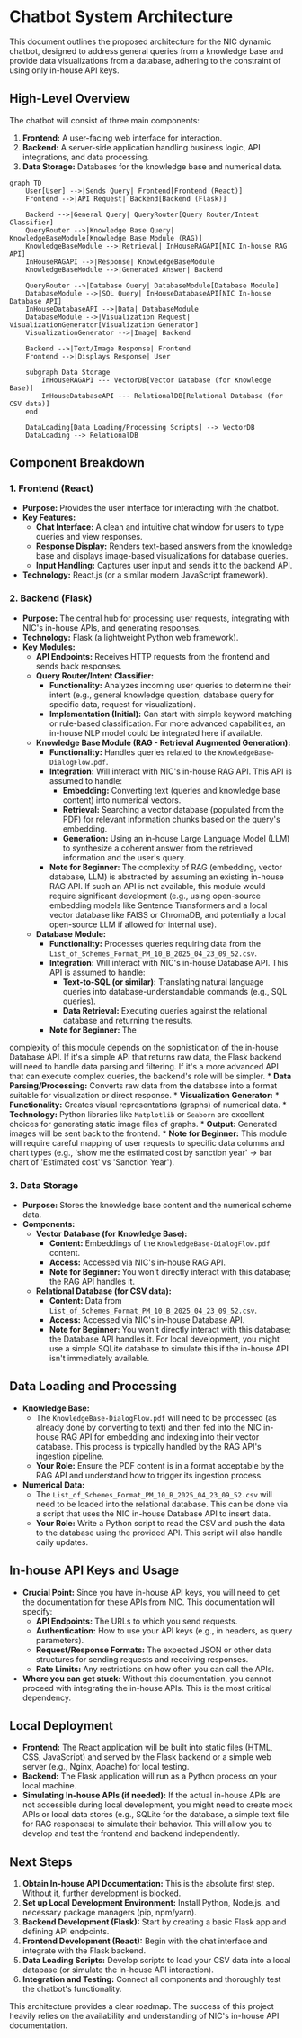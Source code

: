 # Chatbot System Architecture

This document outlines the proposed architecture for the NIC dynamic chatbot, designed to address general queries from a knowledge base and provide data visualizations from a database, adhering to the constraint of using only in-house API keys.

## High-Level Overview

The chatbot will consist of three main components:
1.  **Frontend:** A user-facing web interface for interaction.
2.  **Backend:** A server-side application handling business logic, API integrations, and data processing.
3.  **Data Storage:** Databases for the knowledge base and numerical data.

```mermaid
graph TD
    User[User] -->|Sends Query| Frontend[Frontend (React)]
    Frontend -->|API Request| Backend[Backend (Flask)]

    Backend -->|General Query| QueryRouter[Query Router/Intent Classifier]
    QueryRouter -->|Knowledge Base Query| KnowledgeBaseModule[Knowledge Base Module (RAG)]
    KnowledgeBaseModule -->|Retrieval| InHouseRAGAPI[NIC In-house RAG API]
    InHouseRAGAPI -->|Response| KnowledgeBaseModule
    KnowledgeBaseModule -->|Generated Answer| Backend

    QueryRouter -->|Database Query| DatabaseModule[Database Module]
    DatabaseModule -->|SQL Query| InHouseDatabaseAPI[NIC In-house Database API]
    InHouseDatabaseAPI -->|Data| DatabaseModule
    DatabaseModule -->|Visualization Request| VisualizationGenerator[Visualization Generator]
    VisualizationGenerator -->|Image| Backend

    Backend -->|Text/Image Response| Frontend
    Frontend -->|Displays Response| User

    subgraph Data Storage
        InHouseRAGAPI --- VectorDB[Vector Database (for Knowledge Base)]
        InHouseDatabaseAPI --- RelationalDB[Relational Database (for CSV data)]
    end

    DataLoading[Data Loading/Processing Scripts] --> VectorDB
    DataLoading --> RelationalDB
```

## Component Breakdown

### 1. Frontend (React)

*   **Purpose:** Provides the user interface for interacting with the chatbot.
*   **Key Features:**
    *   **Chat Interface:** A clean and intuitive chat window for users to type queries and view responses.
    *   **Response Display:** Renders text-based answers from the knowledge base and displays image-based visualizations for database queries.
    *   **Input Handling:** Captures user input and sends it to the backend API.
*   **Technology:** React.js (or a similar modern JavaScript framework).

### 2. Backend (Flask)

*   **Purpose:** The central hub for processing user requests, integrating with NIC's in-house APIs, and generating responses.
*   **Technology:** Flask (a lightweight Python web framework).
*   **Key Modules:**
    *   **API Endpoints:** Receives HTTP requests from the frontend and sends back responses.
    *   **Query Router/Intent Classifier:**
        *   **Functionality:** Analyzes incoming user queries to determine their intent (e.g., general knowledge question, database query for specific data, request for visualization).
        *   **Implementation (Initial):** Can start with simple keyword matching or rule-based classification. For more advanced capabilities, an in-house NLP model could be integrated here if available.
    *   **Knowledge Base Module (RAG - Retrieval Augmented Generation):**
        *   **Functionality:** Handles queries related to the `KnowledgeBase-DialogFlow.pdf`.
        *   **Integration:** Will interact with NIC's in-house RAG API. This API is assumed to handle:
            *   **Embedding:** Converting text (queries and knowledge base content) into numerical vectors.
            *   **Retrieval:** Searching a vector database (populated from the PDF) for relevant information chunks based on the query's embedding.
            *   **Generation:** Using an in-house Large Language Model (LLM) to synthesize a coherent answer from the retrieved information and the user's query.
        *   **Note for Beginner:** The complexity of RAG (embedding, vector database, LLM) is abstracted by assuming an existing in-house RAG API. If such an API is not available, this module would require significant development (e.g., using open-source embedding models like Sentence Transformers and a local vector database like FAISS or ChromaDB, and potentially a local open-source LLM if allowed for internal use).
    *   **Database Module:**
        *   **Functionality:** Processes queries requiring data from the `List_of_Schemes_Format_PM_10_B_2025_04_23_09_52.csv`.
        *   **Integration:** Will interact with NIC's in-house Database API. This API is assumed to handle:
            *   **Text-to-SQL (or similar):** Translating natural language queries into database-understandable commands (e.g., SQL queries).
            *   **Data Retrieval:** Executing queries against the relational database and returning the results.
        *   **Note for Beginner:** The 


complexity of this module depends on the sophistication of the in-house Database API. If it's a simple API that returns raw data, the Flask backend will need to handle data parsing and filtering. If it's a more advanced API that can execute complex queries, the backend's role will be simpler.
    *   **Data Parsing/Processing:** Converts raw data from the database into a format suitable for visualization or direct response.
    *   **Visualization Generator:**
        *   **Functionality:** Creates visual representations (graphs) of numerical data.
        *   **Technology:** Python libraries like `Matplotlib` or `Seaborn` are excellent choices for generating static image files of graphs.
        *   **Output:** Generated images will be sent back to the frontend.
        *   **Note for Beginner:** This module will require careful mapping of user requests to specific data columns and chart types (e.g., 'show me the estimated cost by sanction year' -> bar chart of 'Estimated cost' vs 'Sanction Year').

### 3. Data Storage

*   **Purpose:** Stores the knowledge base content and the numerical scheme data.
*   **Components:**
    *   **Vector Database (for Knowledge Base):**
        *   **Content:** Embeddings of the `KnowledgeBase-DialogFlow.pdf` content.
        *   **Access:** Accessed via NIC's in-house RAG API.
        *   **Note for Beginner:** You won't directly interact with this database; the RAG API handles it.
    *   **Relational Database (for CSV data):**
        *   **Content:** Data from `List_of_Schemes_Format_PM_10_B_2025_04_23_09_52.csv`.
        *   **Access:** Accessed via NIC's in-house Database API.
        *   **Note for Beginner:** You won't directly interact with this database; the Database API handles it. For local development, you might use a simple SQLite database to simulate this if the in-house API isn't immediately available.

## Data Loading and Processing

*   **Knowledge Base:**
    *   The `KnowledgeBase-DialogFlow.pdf` will need to be processed (as already done by converting to text) and then fed into the NIC in-house RAG API for embedding and indexing into their vector database. This process is typically handled by the RAG API's ingestion pipeline.
    *   **Your Role:** Ensure the PDF content is in a format acceptable by the RAG API and understand how to trigger its ingestion process.
*   **Numerical Data:**
    *   The `List_of_Schemes_Format_PM_10_B_2025_04_23_09_52.csv` will need to be loaded into the relational database. This can be done via a script that uses the NIC in-house Database API to insert data.
    *   **Your Role:** Write a Python script to read the CSV and push the data to the database using the provided API. This script will also handle daily updates.

## In-house API Keys and Usage

*   **Crucial Point:** Since you have in-house API keys, you will need to get the documentation for these APIs from NIC. This documentation will specify:
    *   **API Endpoints:** The URLs to which you send requests.
    *   **Authentication:** How to use your API keys (e.g., in headers, as query parameters).
    *   **Request/Response Formats:** The expected JSON or other data structures for sending requests and receiving responses.
    *   **Rate Limits:** Any restrictions on how often you can call the APIs.
*   **Where you can get stuck:** Without this documentation, you cannot proceed with integrating the in-house APIs. This is the most critical dependency.

## Local Deployment

*   **Frontend:** The React application will be built into static files (HTML, CSS, JavaScript) and served by the Flask backend or a simple web server (e.g., Nginx, Apache) for local testing.
*   **Backend:** The Flask application will run as a Python process on your local machine.
*   **Simulating In-house APIs (if needed):** If the actual in-house APIs are not accessible during local development, you might need to create mock APIs or local data stores (e.g., SQLite for the database, a simple text file for RAG responses) to simulate their behavior. This will allow you to develop and test the frontend and backend independently.

## Next Steps

1.  **Obtain In-house API Documentation:** This is the absolute first step. Without it, further development is blocked.
2.  **Set up Local Development Environment:** Install Python, Node.js, and necessary package managers (pip, npm/yarn).
3.  **Backend Development (Flask):** Start by creating a basic Flask app and defining API endpoints.
4.  **Frontend Development (React):** Begin with the chat interface and integrate with the Flask backend.
5.  **Data Loading Scripts:** Develop scripts to load your CSV data into a local database (or simulate the in-house API interaction).
6.  **Integration and Testing:** Connect all components and thoroughly test the chatbot's functionality.

This architecture provides a clear roadmap. The success of this project heavily relies on the availability and understanding of NIC's in-house API documentation.

